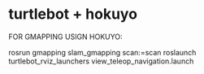 turtlebot + hokuyo
=========


FOR GMAPPING USIGN HOKUYO:

rosrun gmapping slam_gmapping scan:=scan
roslaunch turtlebot_rviz_launchers view_teleop_navigation.launch
